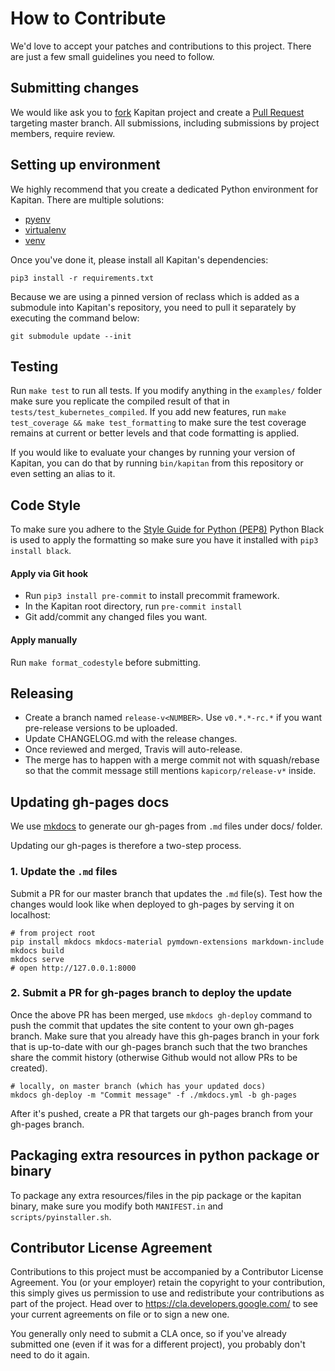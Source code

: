 # How to Contribute

We'd love to accept your patches and contributions to this project. There are
just a few small guidelines you need to follow.

## Submitting changes

We would like ask you to [fork](https://help.github.com/en/articles/fork-a-repo)
Kapitan project and create a [Pull Request](https://help.github.com/articles/about-pull-requests/)
targeting master branch. All submissions, including submissions by project members, require review.

## Setting up environment

We highly recommend that you create a dedicated Python environment for Kapitan.
There are multiple solutions:

- [pyenv](https://github.com/pyenv/pyenv)
- [virtualenv](https://virtualenv.pypa.io/en/latest/)
- [venv](https://docs.python.org/3/library/venv.html)

Once you've done it, please install all Kapitan's dependencies:

```shell
pip3 install -r requirements.txt
```

Because we are using a pinned version of reclass which is added as a submodule into Kapitan's
repository, you need to pull it separately by executing the command below:

```shell
git submodule update --init
```

## Testing

Run `make test` to run all tests. If you modify anything in the `examples/` folder
make sure you replicate the compiled result of that in `tests/test_kubernetes_compiled`.
If you add new features, run `make test_coverage && make test_formatting` to make sure the
test coverage remains at current or better levels and that code formatting is applied.

If you would like to evaluate your changes by running your version of Kapitan, you can do
that by running `bin/kapitan` from this repository or even setting an alias to it.

## Code Style

To make sure you adhere to the [Style Guide for Python (PEP8)](http://python.org/dev/peps/pep-0008/)
Python Black is used to apply the formatting so make sure you have it installed with `pip3 install black`.

#### Apply via Git hook

- Run `pip3 install pre-commit` to install precommit framework.
- In the Kapitan root directory, run `pre-commit install`
- Git add/commit any changed files you want.

#### Apply manually

Run `make format_codestyle` before submitting.

## Releasing

- Create a branch named `release-v<NUMBER>`. Use `v0.*.*-rc.*` if you want pre-release versions to be uploaded.
- Update CHANGELOG.md with the release changes.
- Once reviewed and merged, Travis will auto-release.
- The merge has to happen with a merge commit not with squash/rebase so that the commit message still mentions `kapicorp/release-v*` inside.

## Updating gh-pages docs

We use [mkdocs](https://www.mkdocs.org/) to generate our gh-pages from `.md` files under docs/ folder.

Updating our gh-pages is therefore a two-step process.

### 1. Update the `.md` files

Submit a PR for our master branch that updates the `.md` file(s). Test how the changes would look like when deployed to gh-pages by serving it on localhost:

```
# from project root
pip install mkdocs mkdocs-material pymdown-extensions markdown-include
mkdocs build
mkdocs serve
# open http://127.0.0.1:8000
```

### 2. Submit a PR for gh-pages branch to deploy the update

Once the above PR has been merged, use `mkdocs gh-deploy` command to push the commit that updates the site content to your own gh-pages branch. Make sure that you already have this gh-pages branch in your fork that is up-to-date with our gh-pages branch such that the two branches share the commit history (otherwise Github would not allow PRs to be created).

```
# locally, on master branch (which has your updated docs)
mkdocs gh-deploy -m "Commit message" -f ./mkdocs.yml -b gh-pages
```

After it's pushed, create a PR that targets our gh-pages branch from your gh-pages branch.

## Packaging extra resources in python package or binary

To package any extra resources/files in the pip package or the kapitan binary, make sure you modify both `MANIFEST.in` and `scripts/pyinstaller.sh`.

## Contributor License Agreement

Contributions to this project must be accompanied by a Contributor License
Agreement. You (or your employer) retain the copyright to your contribution,
this simply gives us permission to use and redistribute your contributions as
part of the project. Head over to <https://cla.developers.google.com/> to see
your current agreements on file or to sign a new one.

You generally only need to submit a CLA once, so if you've already submitted one
(even if it was for a different project), you probably don't need to do it
again.
